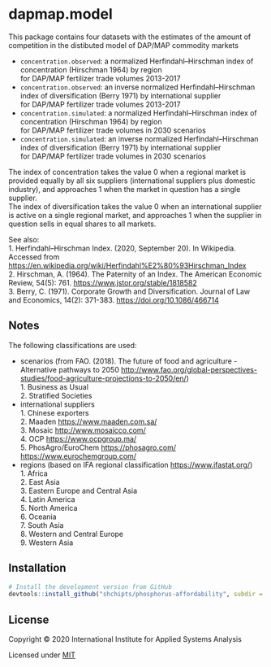 # dapmap.model

This package contains four datasets with the estimates of the amount of competition in the distibuted model of DAP/MAP commodity markets

* `concentration.observed`: a normalized Herfindahl–Hirschman index of concentration (Hirschman 1964) by region  
for DAP/MAP fertilizer trade volumes 2013-2017
* `concentration.observed`: an inverse normalized Herfindahl–Hirschman index of diversification (Berry 1971) by international supplier  
for DAP/MAP fertilizer trade volumes 2013-2017
* `concentration.simulated`: a normalized Herfindahl–Hirschman index of concentration (Hirschman 1964) by region  
for DAP/MAP fertilizer trade volumes in 2030 scenarios
* `concentration.simulated`: an inverse normalized Herfindahl–Hirschman index of diversification (Berry 1971) by international supplier  
for DAP/MAP fertilizer trade volumes in 2030 scenarios

The index of concentration takes the value 0 when a regional market is provided equally by all six suppliers (international suppliers plus domestic industry),
and approaches 1 when the market in question has a single supplier.  
The index of diversification takes the value 0 when an international supplier is active on a single regional market, and approaches 1 when the supplier in question
sells in equal shares to all markets.

See also:  
  1\. Herfindahl–Hirschman Index. (2020, September 20). In Wikipedia. Accessed from https://en.wikipedia.org/wiki/Herfindahl%E2%80%93Hirschman_Index  
  2\. Hirschman, A. (1964). The Paternity of an Index. The American Economic Review, 54(5): 761. https://www.jstor.org/stable/1818582  
  3\. Berry, C. (1971). Corporate Growth and Diversification. Journal of Law and Economics, 14(2): 371-383. https://doi.org/10.1086/466714

## Notes

The following classifications are used:  
- scenarios (from FAO. (2018). The future of food and agriculture - Alternative pathways to 2050 http://www.fao.org/global-perspectives-studies/food-agriculture-projections-to-2050/en/)  
  1\. Business as Usual  
  2\. Stratified Societies  
- international suppliers  
  1\. Chinese exporters  
  2\. Maaden https://www.maaden.com.sa/  
  3\. Mosaic http://www.mosaicco.com/  
  4\. OCP https://www.ocpgroup.ma/  
  5\. PhosAgro/EuroChem  https://phosagro.com/ https://www.eurochemgroup.com/    
- regions (based on IFA regional classification https://www.ifastat.org/)  
  1\. Africa  
  2\. East Asia  
  3\. Eastern Europe and Central Asia  
  4\. Latin America  
  5\. North America  
  6\. Oceania  
  7\. South Asia  
  8\. Western and Central Europe  
  9\. Western Asia  
   
## Installation

```R
# Install the development version from GitHub
devtools::install_github("shchipts/phosphorus-affordability", subdir = "R/dapmap.model")
```

## License

Copyright © 2020 International Institute for Applied Systems Analysis

Licensed under [MIT](http://opensource.org/licenses/MIT)